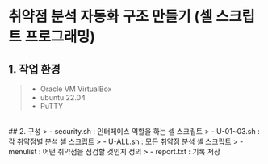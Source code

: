 # 취약점 분석 자동화 구조 만들기 (셀 스크립트 프로그래밍)

## 1. 작업 환경 
> - Oracle VM VirtualBox
> - ubuntu 22.04
> - PuTTY
<br/>
## 2. 구성 
> - security.sh : 인터페이스 역할을 하는 셀 스크립트 
> - U-01~03.sh : 각 취약점별 분석 셀 스크립트
> - U-ALL.sh : 모든 취약점 분석 셀 스크립트 
> - menulist : 어떤 취약점을 점검할 것인지 정의
> - report.txt : 기록 저장 
